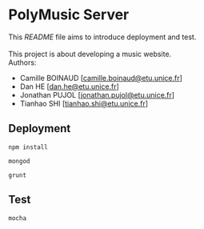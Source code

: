 # PolyMusic Server
This _README_ file aims to introduce deployment and test.
<br>
<br>
This project is about developing a music website.
<br>
Authors:
* Camille BOINAUD [camille.boinaud@etu.unice.fr]
* Dan HE [dan.he@etu.unice.fr]
* Jonathan PUJOL [jonathan.pujol@etu.unice.fr]
* Tianhao SHI [tianhao.shi@etu.unice.fr]

## Deployment
```
npm install
```
```
mongod
```
```
grunt
```

## Test
```
mocha
```
